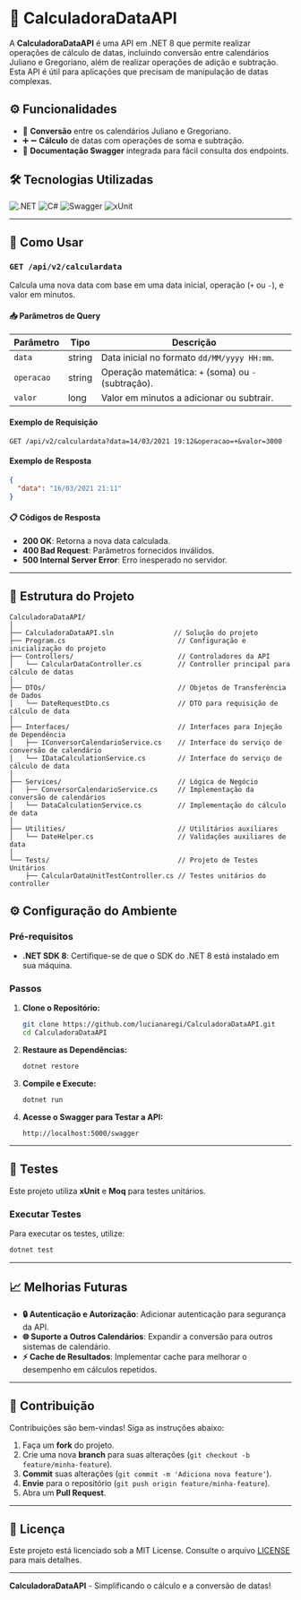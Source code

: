 
# 📅 CalculadoraDataAPI

A **CalculadoraDataAPI** é uma API em .NET 8 que permite realizar operações de cálculo de datas, incluindo conversão entre calendários Juliano e Gregoriano, além de realizar operações de adição e subtração. Esta API é útil para aplicações que precisam de manipulação de datas complexas.

## ⚙️ Funcionalidades

- 🔄 **Conversão** entre os calendários Juliano e Gregoriano.
- ➕ ➖ **Cálculo** de datas com operações de soma e subtração.
- 📄 **Documentação Swagger** integrada para fácil consulta dos endpoints.

## 🛠️ Tecnologias Utilizadas

![.NET](https://img.shields.io/badge/.NET-8.0-blueviolet?style=flat&logo=dotnet)
![C#](https://img.shields.io/badge/C%23-9.0-blue?style=flat&logo=csharp)
![Swagger](https://img.shields.io/badge/Swagger-UI-green?style=flat&logo=swagger)
![xUnit](https://img.shields.io/badge/Test-xUnit-lightgrey?style=flat&logo=xunit)

---

## 🚀 Como Usar

### `GET /api/v2/calculardata`

Calcula uma nova data com base em uma data inicial, operação (`+` ou `-`), e valor em minutos.

#### 📥 Parâmetros de Query

| Parâmetro   | Tipo   | Descrição                                     |
|-------------|--------|-----------------------------------------------|
| `data`      | string | Data inicial no formato `dd/MM/yyyy HH:mm`.   |
| `operacao`  | string | Operação matemática: `+` (soma) ou `-` (subtração). |
| `valor`     | long   | Valor em minutos a adicionar ou subtrair.     |

#### Exemplo de Requisição

```http
GET /api/v2/calculardata?data=14/03/2021 19:12&operacao=+&valor=3000
```

#### Exemplo de Resposta

```json
{
  "data": "16/03/2021 21:11"
}
```

#### 📋 Códigos de Resposta

- **200 OK**: Retorna a nova data calculada.
- **400 Bad Request**: Parâmetros fornecidos inválidos.
- **500 Internal Server Error**: Erro inesperado no servidor.

---

## 📂 Estrutura do Projeto

```plaintext
CalculadoraDataAPI/
│
├── CalculadoraDataAPI.sln               // Solução do projeto
├── Program.cs                            // Configuração e inicialização do projeto
├── Controllers/                          // Controladores da API
│   └── CalcularDataController.cs         // Controller principal para cálculo de datas
│
├── DTOs/                                 // Objetos de Transferência de Dados
│   └── DateRequestDto.cs                 // DTO para requisição de cálculo de data
│
├── Interfaces/                           // Interfaces para Injeção de Dependência
│   ├── IConversorCalendarioService.cs    // Interface do serviço de conversão de calendário
│   └── IDataCalculationService.cs        // Interface do serviço de cálculo de data
│
├── Services/                             // Lógica de Negócio
│   ├── ConversorCalendarioService.cs     // Implementação da conversão de calendários
│   └── DataCalculationService.cs         // Implementação do cálculo de data
│
├── Utilities/                            // Utilitários auxiliares
│   └── DateHelper.cs                     // Validações auxiliares de data
│
└── Tests/                                // Projeto de Testes Unitários
    ├── CalcularDataUnitTestController.cs // Testes unitários do controller
```

## ⚙️ Configuração do Ambiente

### Pré-requisitos

- **.NET SDK 8**: Certifique-se de que o SDK do .NET 8 está instalado em sua máquina.

### Passos

1. **Clone o Repositório:**
   ```bash
   git clone https://github.com/lucianaregi/CalculadoraDataAPI.git
   cd CalculadoraDataAPI
   ```

2. **Restaure as Dependências:**
   ```bash
   dotnet restore
   ```

3. **Compile e Execute:**
   ```bash
   dotnet run
   ```

4. **Acesse o Swagger para Testar a API:**
   ```
   http://localhost:5000/swagger
   ```

---

## 🧪 Testes

Este projeto utiliza **xUnit** e **Moq** para testes unitários.

### Executar Testes

Para executar os testes, utilize:

```bash
dotnet test
```

---

## 📈 Melhorias Futuras

- **🔒 Autenticação e Autorização**: Adicionar autenticação para segurança da API.
- **🌐 Suporte a Outros Calendários**: Expandir a conversão para outros sistemas de calendário.
- **⚡ Cache de Resultados**: Implementar cache para melhorar o desempenho em cálculos repetidos.

---

## 🤝 Contribuição

Contribuições são bem-vindas! Siga as instruções abaixo:

1. Faça um **fork** do projeto.
2. Crie uma nova **branch** para suas alterações (`git checkout -b feature/minha-feature`).
3. **Commit** suas alterações (`git commit -m 'Adiciona nova feature'`).
4. **Envie** para o repositório (`git push origin feature/minha-feature`).
5. Abra um **Pull Request**.

---


## 📜 Licença

Este projeto está licenciado sob a MIT License. Consulte o arquivo [LICENSE](https://choosealicense.com/licenses/mit/) para mais detalhes.

---

**CalculadoraDataAPI** - Simplificando o cálculo e a conversão de datas!


